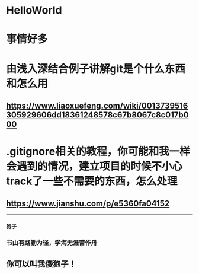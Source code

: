 # HelloWorld

# 事情好多
# 由浅入深结合例子讲解git是个什么东西和怎么用
## https://www.liaoxuefeng.com/wiki/0013739516305929606dd18361248578c67b8067c8c017b000
# .gitignore相关的教程，你可能和我一样会遇到的情况，建立项目的时候不小心track了一些不需要的东西，怎么处理
## https://www.jianshu.com/p/e5360fa04152
---
#### 狍子
### 书山有路勤为径，学海无涯苦作舟
## **你可以叫我傻狍子！**
